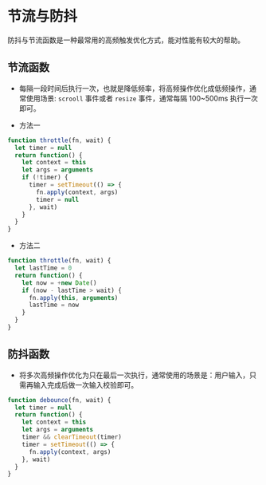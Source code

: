 # 节流与防抖

防抖与节流函数是一种最常用的高频触发优化方式，能对性能有较大的帮助。

## 节流函数

- 每隔一段时间后执行一次，也就是降低频率，将高频操作优化成低频操作，通常使用场景: `scrooll` 事件或者 `resize` 事件，通常每隔 100~500ms 执行一次即可。

- 方法一

```js
function throttle(fn, wait) {
  let timer = null
  return function() {
    let context = this
    let args = arguments
    if (!timer) {
      timer = setTimeout(() => {
        fn.apply(context, args)
        timer = null
      }, wait)
    }
  }
}
```

- 方法二

```js
function throttle(fn, wait) {
  let lastTime = 0
  return function() {
    let now = +new Date()
    if (now - lastTime > wait) {
      fn.apply(this, arguments)
      lastTime = now
    }
  }
}
```

## 防抖函数

- 将多次高频操作优化为只在最后一次执行，通常使用的场景是：用户输入，只需再输入完成后做一次输入校验即可。

```js
function debounce(fn, wait) {
  let timer = null
  return function() {
    let context = this
    let args = arguments
    timer && clearTimeout(timer)
    timer = setTimeout(() => {
      fn.apply(context, args)
    }, wait)
  }
}
```
